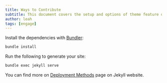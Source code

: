 ```yaml
---
title: Ways to Contribute
subtitle: This document covers the setup and options of theme feature described in the doc title
author: leah
tags: [engage]
---
```


Install the dependencies with [Bundler](http://bundler.io/):

```bash
bundle install
```

Run the following to generate your site:
```bash
bundle exec jekyll serve
```

You can find more on [Deployment Methods](https://jekyllrb.com/docs/deployment-methods/) page on Jekyll website.